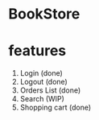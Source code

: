 # BookStore
# features
1. Login (done)
2. Logout (done)
3. Orders List (done)
4. Search (WIP)
5. Shopping cart (done)

